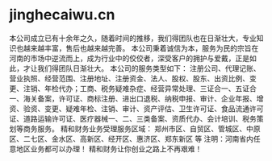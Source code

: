 # jinghecaiwu.cn
本公司成立已有十余年之久，随着时间的推移，我们得团队也在日渐壮大，专业知识也越来越丰富，售后也越来越完善。  本公司秉着诚信为本，服务为民的宗旨在河南的市场中逆流而上，成为行业中的佼佼者，深受客户的拥护与爱戴，正是如此，才让我们得团队日渐壮大。  本公司的服务类型如下： 注册公司、代理记账、营业执照、经营范围、注册地址、注册资金、法人、股权、股东、出资比例、变更、注销、年检代办；工商、税务疑难杂症、经营异常处理、三证合一、五证合一、海关备案，许可证、商标注册、进出口退税、纳税申报、审计、企业年报、增资、验资、变更、疑难年检、注销、审计、资产评估、卫生许可证、食品流通许可证、道路运输许可证、医疗器械一、二、三类备案、资质代办、会计培训、税务策划等商务服务。  精和财务业务受理服务区域：   郑州市区、自贸区、管城区、中原区、二七区、金水区、高新区、经开区、惠济区、郑东新区 等 注明：河南省内任意地区业务都可以办理！  精和财务让你创业之路上不再艰难！
